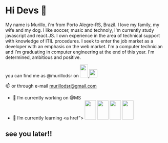 # Hi Devs 👋

<div>
  <p> 
    My name is Murillo, i'm from Porto Alegre-RS, Brazil. I love my family, my wife and my dog. I like soccer, music and technoly, I'm currently study javascript and         react.JS. I own experience in the area of technical support with knowledge of ITIL procedures. I seek to enter the job market as a developer with an emphasis on the     web market. I'm a computer technician and I'm graduating in computer engineering at the end of this year. I'm  determined, ambitious and positive.
  </p>
</div>
<div>
  you can find me as @murillodsr on  
  <a href="https://www.linkedin.com/in/murillodsr/"> 
    <img src="https://cdn.jsdelivr.net/gh/devicons/devicon/icons/linkedin/linkedin-original.svg" height="40" width="25"/>
  </a>
  <a href="https://twitter.com/murillodsr">
    <img src="https://cdn.jsdelivr.net/gh/devicons/devicon/icons/twitter/twitter-original.svg" "height="40" width="25" /><br/>
  </a>  
            
   📫  or through e-mail murillodsr@gmail.com </p>


- 🔭 I’m currently working on @MS
- 🌱 I’m currently learning 
<a href">
           <img src="https://cdn.jsdelivr.net/gh/devicons/devicon/icons/javascript/javascript-original.svg" height="60" width="35" />
           <img src="https://cdn.jsdelivr.net/gh/devicons/devicon/icons/react/react-original.svg" height="60" width="35"/>
           <img src="https://cdn.jsdelivr.net/gh/devicons/devicon/icons/nodejs/nodejs-original-wordmark.svg" height="60" width="35" />
           <img src="https://cdn.jsdelivr.net/gh/devicons/devicon/icons/java/java-original.svg" height="60" width="35" />
              
                   
          
## see you later!!
